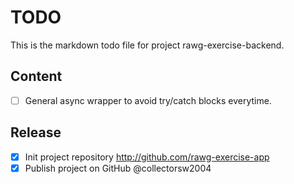 # TODO

This is the markdown todo file for project rawg-exercise-backend.

## Content

- [ ] General async wrapper to avoid try/catch blocks everytime.

## Release

- [x] Init project repository
      http://github.com/rawg-exercise-app
- [X] Publish project on GitHub @collectorsw2004